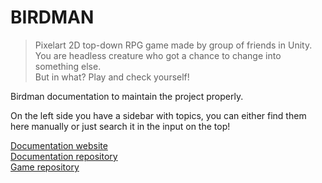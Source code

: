 # BIRDMAN

> Pixelart 2D top-down RPG game made by group of friends in Unity.  
> You are headless creature who got a chance to change into something else.  
> But in what? Play and check yourself!

Birdman documentation to maintain the project properly.

On the left side you have a sidebar with topics, you can either find them here manually or just search it in the input on the top!

[Documentation website](https://kamreo.github.io/birdman-documentation/)  
[Documentation repository](https://github.com/kamreo/birdman-documentation)  
[Game repository](https://github.com/kamreo/birdman)
